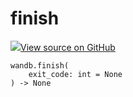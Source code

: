 # finish

<!-- Insert buttons and diff -->


[![](https://www.tensorflow.org/images/GitHub-Mark-32px.png)View source on GitHub](https://www.github.com/wandb/client/tree/master/wandb/sdk/wandb_run.py#L2042-L2044)






<pre class="devsite-click-to-copy prettyprint lang-py tfo-signature-link">
<code>wandb.finish(
    exit_code: int = None
) -> None
</code></pre>



<!-- Placeholder for "Used in" -->
